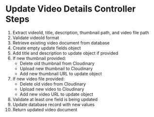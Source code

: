 # Update Video Details Controller Steps

1. Extract videoId, title, description, thumbnail path, and video file path
2. Validate videoId format
3. Retrieve existing video document from database
4. Create empty update fields object
5. Add title and description to update object if provided
6. If new thumbnail provided:
   - Delete old thumbnail from Cloudinary
   - Upload new thumbnail to Cloudinary
   - Add new thumbnail URL to update object
7. If new video file provided:
   - Delete old video from Cloudinary
   - Upload new video to Cloudinary
   - Add new video URL to update object
8. Validate at least one field is being updated
9. Update database record with new values
10. Return updated video document